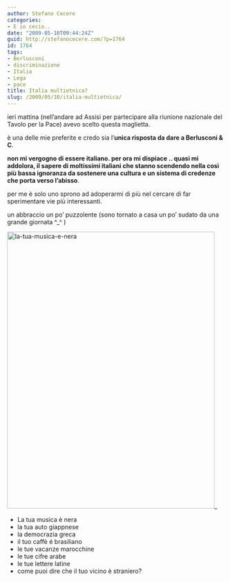 ```yaml
---
author: Stefano Cecere
categories:
- E io cecio..
date: "2009-05-10T09:44:24Z"
guid: http://stefanocecere.com/?p=1764
id: 1764
tags:
- Berlusconi
- discriminazione
- Italia
- Lega
- pace
title: Italia multietnica?
slug: /2009/05/10/italia-multietnica/
---
```


ieri mattina (nell&#8217;andare ad Assisi per partecipare alla riunione nazionale del Tavolo per la Pace) avevo scelto questa maglietta.

è una delle mie preferite e credo sia l&#8217;**unica risposta da dare a Berlusconi & C**.

**non mi vergogno di essere italiano. per ora mi dispiace .. quasi mi addolora, il sapere di moltissimi italiani che stanno scendendo nella così più bassa ignoranza da sostenere una cultura e un sistema di credenze che porta verso l&#8217;abisso**.

per me è solo uno sprono ad adoperarmi di più nel cercare di far sperimentare vie più interessanti.

un abbraccio un po&#8217; puzzolente (sono tornato a casa un po&#8217; sudato da una grande giornata ^_^ )

<img class="aligncenter size-full wp-image-1765" title="la-tua-musica-e-nera" src="http://stefanocecere.com/wp-content/uploads/sites/3/2009/05/la-tua-musica-e-nera.jpg" alt="la-tua-musica-e-nera" width="480" height="640" srcset="http://stefanocecere.com/wp-content/uploads/sites/3/2009/05/la-tua-musica-e-nera.jpg 480w, http://stefanocecere.com/wp-content/uploads/sites/3/2009/05/la-tua-musica-e-nera-225x300.jpg 225w" sizes="(max-width: 480px) 100vw, 480px" />_</p> 

  * La tua musica è nera
  * la tua auto giappnese
  * la democrazia greca
  * il tuo caffè é brasiliano
  * le tue vacanze marocchine
  * le tue cifre arabe
  * le tue lettere latine
  * come puoi dire che il tuo vicino è straniero?

</em>